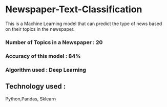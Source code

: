 # Newspaper-Text-Classification
This is a Machine Learning model that can predict the type of news based on their topics in the newspaper. 
### Number of Topics in a Newspaper : 20
### Accuracy of this model : 84%
### Algorithm used : Deep Learning 
## Technology used : 
Python,Pandas,
Sklearn

